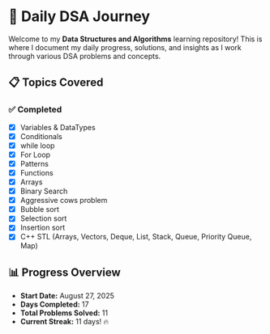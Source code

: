 # 🚀 Daily DSA Journey

Welcome to my **Data Structures and Algorithms** learning repository! This is where I document my daily progress, solutions, and insights as I work through various DSA problems and concepts.

## 📋 Topics Covered

### ✅ Completed

- [x] Variables & DataTypes
- [x] Conditionals
- [x] while loop
- [x] For Loop
- [x] Patterns
- [x] Functions
- [x] Arrays
- [x] Binary Search
- [x] Aggressive cows problem
- [x] Bubble sort
- [x] Selection sort
- [x] Insertion sort
- [x] C++ STL (Arrays, Vectors, Deque, List, Stack, Queue, Priority Queue, Map)

## 📊 Progress Overview

- **Start Date:** August 27, 2025
- **Days Completed:** 17
- **Total Problems Solved:** 11
- **Current Streak:** 11 days! 🔥
